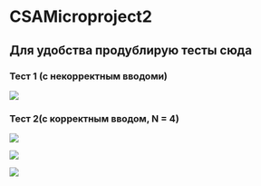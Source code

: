 # CSAMicroproject2
## Для удобства продублирую тесты сюда 
### Тест 1 (с некорректным вводоми)
![](https://i.ibb.co/D87RXhF/image.png)

### Тест 2(с корректным вводом, N = 4) 
![](https://i.ibb.co/Srj8f1p/image.png)

![](https://i.ibb.co/mb314BB/image.png)

![](https://i.ibb.co/zHCTkpr/image.png)
